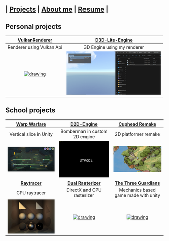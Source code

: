 ## | [Projects](../Projects)  |    [About me](../AboutMe)  |    [Resume](../Resume) |

## Personal projects

|[**VulkanRenderer**](VulkanRenderer/)|[**D3D-Lite-Engine**](D3D-Lite-Engine/)|
|:----------------------------------------:|:----------------------------------------:|
| Renderer using Vulkan Api | 3D Engine using my renderer |
|<a href="VulkanRenderer/"><img src="../Content/VulkanRenderer3D.gif" alt="drawing" width="300"/>|<a href="D3D-Lite-Engine/"><img src="../Content/D3D-Lite-Engine.gif" alt="drawing" width="300"/>|


## School projects

|[**Warp Warfare**](WarpWarfare/)|[**D2D-Engine**](D2D-Engine/)|[**Cuphead Remake**](CupheadRemake/)|
|:----------------------------------------:|:----------------------------------------:|:----------------------------------------:|
| Vertical slice in Unity| Bomberman in custom 2D engine | 2D platformer remake |
|<a href="../Projects/WarpWarfare/"><img src="../Content/WarpWarfare.png" alt="drawing" width="300"/>|<a href="../Projects/D2D-Engine/"><img src="../Content/Bomberman.gif" alt="drawing" width="300"/>|<a href="./Projects/CupheadRemake/"><img src="../Content/Cuphead.gif" alt="drawing" width="300"/>|
|[**Raytracer**](./Projects/SoftwareRayTracer/)|[**Dual Rasterizer**](./Projects/DualRasterizer/)|[**The Three Guardians**](./Projects/TheThreeGuardians/)|
| CPU raytracer | DirectX and CPU rasterizer | Mechanics based game made with unity |
|<a href="./Projects/SoftwareRayTracer/"><img src="Content/RayTracer.gif" alt="drawing" width="300"/>|<a href="./Projects/DualRasterizer/"><img src="Content/DualRasterizer.gif" alt="drawing" width="300"/>| <a href="./Projects/TheThreeGuardians/"><img src="Content/TheThreeGuardians.gif" alt="drawing" width="300"/>
